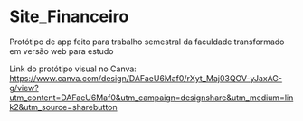 # Site_Financeiro
Protótipo de app feito para trabalho semestral da faculdade transformado em versão web para estudo

Link do protótipo visual no Canva: https://www.canva.com/design/DAFaeU6Maf0/rXyt_Maj03QOV-yJaxAG-g/view?utm_content=DAFaeU6Maf0&utm_campaign=designshare&utm_medium=link2&utm_source=sharebutton
